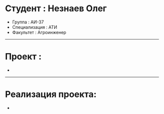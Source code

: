 # Студент : Незнаев Олег
- Группа : АИ-37
- Специализация : АТИ
- Факультет : Агроинженер
---
# Проект : 
-
---
# Реализация проекта: 
- 